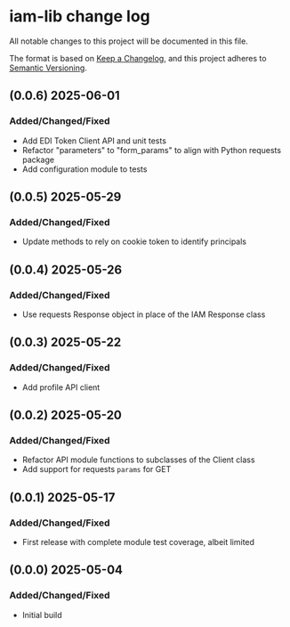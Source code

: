 # iam-lib change log
All notable changes to this project will be documented in this file.

The format is based on [Keep a Changelog](https://keepachangelog.com/en/1.0.0/),
and this project adheres to [Semantic Versioning](https://semver.org/spec/v2.0.0.html).

## (0.0.6) 2025-06-01
### Added/Changed/Fixed
- Add EDI Token Client API and unit tests
- Refactor "parameters" to "form_params" to align with Python requests package
- Add configuration module to tests


## (0.0.5) 2025-05-29
### Added/Changed/Fixed
- Update methods to rely on cookie token to identify principals

## (0.0.4) 2025-05-26
### Added/Changed/Fixed
- Use requests Response object in place of the IAM Response class 

## (0.0.3) 2025-05-22
### Added/Changed/Fixed
- Add profile API client

## (0.0.2) 2025-05-20
### Added/Changed/Fixed
- Refactor API module functions to subclasses of the Client class
- Add support for requests `params` for GET

## (0.0.1) 2025-05-17
### Added/Changed/Fixed
- First release with complete module test coverage, albeit limited

## (0.0.0) 2025-05-04
### Added/Changed/Fixed
- Initial build

